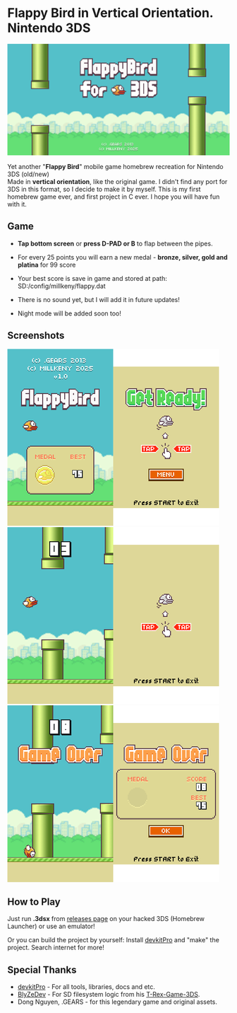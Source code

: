 # **Flappy Bird** in Vertical Orientation. **Nintendo 3DS**

![Game Banner](/.page/banner.png)  

Yet another "**Flappy Bird**" mobile game homebrew recreation for Nintendo 3DS (old/new)  
Made in **vertical orientation**, like the original game. I didn't find any port for 3DS in this format, so I decide to make it by myself. This is my first homebrew game ever, and first project in C ever. I hope you will have fun with it.

## Game

*   **Tap bottom screen** or **press D-PAD or B** to flap between the pipes.
*   For every 25 points you will earn a new medal - **bronze, silver, gold and platina** for 99 score
*   Your best score is save in game and stored at path: SD:/config/millkeny/flappy.dat
  
*   There is no sound yet, but I will add it in future updates!
*   Night mode will be added soon too!

## Screenshots

![1](/.page/1.png)  
![2](/.page/2.png)  
![3](/.page/3.png)

## How to Play

Just run **.3dsx** from [releases page](https://github.com/MillKeny/flappy/releases) on your hacked 3DS (Homebrew Launcher) or use an emulator!  
  
Or you can build the project by yourself: Install [devkitPro](https://github.com/devkitPro/installer/releases) and "make" the project. Search internet for more!

## Special Thanks

*   [devkitPro](https://github.com/devkitPro) - For all tools, libraries, docs and etc.
*   [BlyZeDev](https://github.com/BlyZeDev) - For SD filesystem logic from his [T-Rex-Game-3DS](https://github.com/BlyZeDev/T-Rex-Game-3DS).
*   Dong Nguyen, .GEARS - for this legendary game and original assets.
